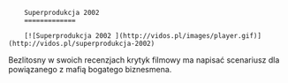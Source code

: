 
        Superprodukcja 2002 
        =============
        
        [![Superprodukcja 2002 ](http://vidos.pl/images/player.gif)](http://vidos.pl/superprodukcja-2002)
        
        
 Bezlitosny w swoich recenzjach krytyk filmowy ma napisać scenariusz dla powiązanego z mafią bogatego biznesmena.
    